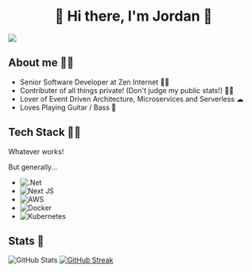 <h1 align="center">🎸 Hi there, I'm Jordan 🎸</h1>

![](https://komarev.com/ghpvc/?username=jordanalec&color=3F9E9E&label=🍨_Nice_To_Meet_U!_You+are+my+visitor+No.)
<br>

<h2>About me 🙋‍♂️</h2>

- Senior Software Developer at Zen Internet 👷‍♂️
- Contributer of all things private! (Don't judge my public stats!) 🤦‍♂️
- Lover of Event Driven Architecture, Microservices and Serverless ☁
- Loves Playing Guitar / Bass 🎸

<h2>Tech Stack 👨‍💻</h2>

<p>Whatever works!</p>
<p>But generally...</p>

- ![.Net](https://img.shields.io/badge/.NET-5C2D91?style=for-the-badge&logo=.net&logoColor=white)
- ![Next JS](https://img.shields.io/badge/Next-black?style=for-the-badge&logo=next.js&logoColor=white)
- ![AWS](https://img.shields.io/badge/AWS-%23FF9900.svg?style=for-the-badge&logo=amazon-aws&logoColor=white)
- ![Docker](https://img.shields.io/badge/docker-%230db7ed.svg?style=for-the-badge&logo=docker&logoColor=white)
- ![Kubernetes](https://img.shields.io/badge/kubernetes-%23326ce5.svg?style=for-the-badge&logo=kubernetes&logoColor=white)

<h2>Stats 🌠</h2>

![GitHub Stats](https://github-readme-stats.vercel.app/api?username=JordanAlec&show_icons=true&theme=dark) 
[![GitHub Streak](https://github-readme-streak-stats.herokuapp.com?user=JordanAlec&theme=dark&hide_border=true&date_format=j%20M%5B%20Y%5D&mode=weekly)](https://git.io/streak-stats)
